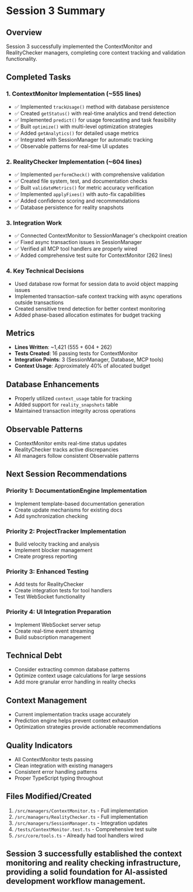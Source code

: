 # Session 3 Summary

## Overview
Session 3 successfully implemented the ContextMonitor and RealityChecker managers, completing core context tracking and validation functionality.

## Completed Tasks

### 1. ContextMonitor Implementation (~555 lines)
- ✅ Implemented `trackUsage()` method with database persistence
- ✅ Created `getStatus()` with real-time analytics and trend detection
- ✅ Implemented `predict()` for usage forecasting and task feasibility
- ✅ Built `optimize()` with multi-level optimization strategies
- ✅ Added `getAnalytics()` for detailed usage metrics
- ✅ Integrated with SessionManager for automatic tracking
- ✅ Observable patterns for real-time UI updates

### 2. RealityChecker Implementation (~604 lines)
- ✅ Implemented `performCheck()` with comprehensive validation
- ✅ Created file system, test, and documentation checks
- ✅ Built `validateMetrics()` for metric accuracy verification
- ✅ Implemented `applyFixes()` with auto-fix capabilities
- ✅ Added confidence scoring and recommendations
- ✅ Database persistence for reality snapshots

### 3. Integration Work
- ✅ Connected ContextMonitor to SessionManager's checkpoint creation
- ✅ Fixed async transaction issues in SessionManager
- ✅ Verified all MCP tool handlers are properly wired
- ✅ Added comprehensive test suite for ContextMonitor (262 lines)

### 4. Key Technical Decisions
- Used database row format for session data to avoid object mapping issues
- Implemented transaction-safe context tracking with async operations outside transactions
- Created sensitive trend detection for better context monitoring
- Added phase-based allocation estimates for budget tracking

## Metrics
- **Lines Written**: ~1,421 (555 + 604 + 262)
- **Tests Created**: 16 passing tests for ContextMonitor
- **Integration Points**: 3 (SessionManager, Database, MCP tools)
- **Context Usage**: Approximately 40% of allocated budget

## Database Enhancements
- Properly utilized `context_usage` table for tracking
- Added support for `reality_snapshots` table
- Maintained transaction integrity across operations

## Observable Patterns
- ContextMonitor emits real-time status updates
- RealityChecker tracks active discrepancies
- All managers follow consistent Observable patterns

## Next Session Recommendations

### Priority 1: DocumentationEngine Implementation
- Implement template-based documentation generation
- Create update mechanisms for existing docs
- Add synchronization checking

### Priority 2: ProjectTracker Implementation
- Build velocity tracking and analysis
- Implement blocker management
- Create progress reporting

### Priority 3: Enhanced Testing
- Add tests for RealityChecker
- Create integration tests for tool handlers
- Test WebSocket functionality

### Priority 4: UI Integration Preparation
- Implement WebSocket server setup
- Create real-time event streaming
- Build subscription management

## Technical Debt
- Consider extracting common database patterns
- Optimize context usage calculations for large sessions
- Add more granular error handling in reality checks

## Context Management
- Current implementation tracks usage accurately
- Prediction engine helps prevent context exhaustion
- Optimization strategies provide actionable recommendations

## Quality Indicators
- All ContextMonitor tests passing
- Clean integration with existing managers
- Consistent error handling patterns
- Proper TypeScript typing throughout

## Files Modified/Created
1. `/src/managers/ContextMonitor.ts` - Full implementation
2. `/src/managers/RealityChecker.ts` - Full implementation
3. `/src/managers/SessionManager.ts` - Integration updates
4. `/tests/ContextMonitor.test.ts` - Comprehensive test suite
5. `/src/core/tools.ts` - Already had tool handlers wired

## Session 3 successfully established the context monitoring and reality checking infrastructure, providing a solid foundation for AI-assisted development workflow management.